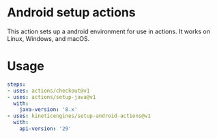 # Android setup actions

This action sets up a android environment for use in actions. It works on Linux, Windows, and macOS.

# Usage

```yaml
steps:
- uses: actions/checkout@v1
- uses: actions/setup-java@v1
  with:
    java-version: '8.x'
- uses: kineticengines/setup-android-actions@v1
  with:
    api-version: '29'
```